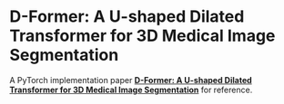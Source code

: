 # D-Former: A U-shaped Dilated Transformer for 3D Medical Image Segmentation
A PyTorch implementation paper **[D-Former: A U-shaped Dilated Transformer for 3D Medical Image Segmentation](https://link.springer.com/article/10.1007/s00521-022-07859-1)** for reference.
